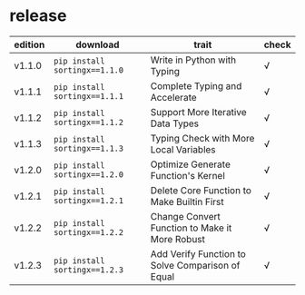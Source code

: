 # release

<div align="center">

|edition|download|trait|check|
|--|--|--|--|
|v1.1.0|`pip install sortingx==1.1.0`|Write in Python with Typing|√|
|v1.1.1|`pip install sortingx==1.1.1`|Complete Typing and Accelerate|√|
|v1.1.2|`pip install sortingx==1.1.2`|Support More Iterative Data Types|√|
|v1.1.3|`pip install sortingx==1.1.3`|Typing Check with More Local Variables|√|
|v1.2.0|`pip install sortingx==1.2.0`|Optimize Generate Function's Kernel|√|
|v1.2.1|`pip install sortingx==1.2.1`|Delete Core Function to Make Builtin First|√|
|v1.2.2|`pip install sortingx==1.2.2`|Change Convert Function to Make it More Robust|√|
|v1.2.3|`pip install sortingx==1.2.3`|Add Verify Function to Solve Comparison of Equal|√|

</div>